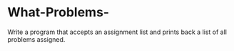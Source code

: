 # What-Problems-
Write a program that accepts an assignment list and prints back a list of all problems assigned.
